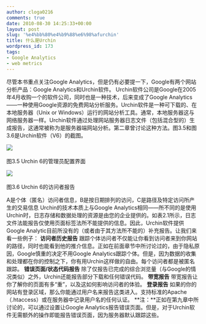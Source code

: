 ```yaml
---
author: cloga0216
comments: true
date: 2010-08-30 14:25:33+00:00
layout: post
slug: '%e4%bb%80%e4%b9%88%e6%98%afurchin'
title: 什么是Urchin
wordpress_id: 173
tags:
- Google Analytics
- web metrics
---
```


尽管本书重点关注Google Analytics，但是仍有必要提一下，Google有两个网站分析产品：Google Analytics和Urchin软件。
Urchin软件公司是Google在2005年4月收购一个的软件公司，同时也是一种技术，后来变成了Google Analytics——一种使用Google资源的免费网站分析服务。Urchin软件是一种可下载的、在本地服务器（Unix or Windows）运行的网站分析工具。通常，本地服务器这与网络服务器一样。Urchin软件通过处理网站服务器日志文件（包括混合型的）生成报告，这通常被称为是服务器端网站分析。第二章曾讨论这种方法。图3.5和图3.6是Urchin软件（V6）的截图。


[![](http://www.cloga.info/wp-content/uploads/2010/08/3-5.bmp)](http://www.cloga.info/wp-content/uploads/2010/08/3-5.bmp) 




图3.5 Urchin 6的管理员配置界面




[![](http://www.cloga.info/wp-content/uploads/2010/08/3-6.bmp)](http://www.cloga.info/wp-content/uploads/2010/08/3-6.bmp) 




图3.6 Urchin 6的访问者报告


A是个体（匿名）访问者信息，B是按日期排列的访问，C是路径及特定访问所产生的交易信息
Urchin的技术本质上与Google Analytics相同——所不同的是使用Urchin时，日志存储和数据处理的资源是由您的企业提供的。如表2.1所示，日志文件法能报告仅使用页面标签法所不能提供的信息。因此，Urchin软件提供Google Analytic目前所没有的（或者由于其方法所不能的）补充报告。让我们来看一些例子：
**访问者历史报告** 跟踪个体访问者不仅能让你看到访问者来到你网站的路径，同时也能看到他的推介信息。正如在前面章节中所讨论过的，由于隐私原因，Google慎重的决定不用Google Analytics跟踪个体。但是，因为数据的收集和处理都在你的控制之下，你有用Urchin这样做的自由。每个访问者都是被匿名跟踪。
**错误页面/状态代码报告** 除了仅报告已完成的综合浏览量（与Google的情况类似）之外，Urchin还能报告部分下载和任何错误代码。
**带宽报告** 带宽报告让你了解你的页面有多“重”，以及这如何影响访问者的体验。
**登录报告** 如果的你的网站有登录区域，那么你能通过用户名来报告这类进入。支持标准的Apache（.htaccess）或在服务器中记录用户名的任何认证。
**注：**正如在第九章中所讨论的，可以通过设置让Google Analytics报告错误页面。但是，对于Urchin软件无需额外的操作即能报告错误页面，因为服务器默认跟踪这些。
